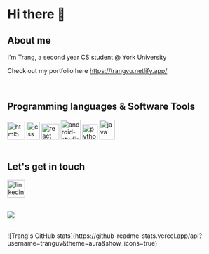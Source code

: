 <h1>Hi there 👋</h1>
<h2>About me</h2>
<p>I'm Trang, a second year CS student @ York University</p>
<p>Check out my portfolio here <a href="https://trangvu.netlify.app/">https://trangvu.netlify.app/</a></p>

<br/>
<h2>Programming languages & Software Tools</h2>
<div display="grid">
  <img src="https://upload.wikimedia.org/wikipedia/commons/thumb/6/61/HTML5_logo_and_wordmark.svg/640px-HTML5_logo_and_wordmark.svg.png" alt="html5" width="40" height="40">
  <img src="https://upload.wikimedia.org/wikipedia/commons/thumb/d/d5/CSS3_logo_and_wordmark.svg/1452px-CSS3_logo_and_wordmark.svg.png" alt="css" width="30" height="40">
  <img src="https://upload.wikimedia.org/wikipedia/commons/thumb/a/a7/React-icon.svg/2300px-React-icon.svg.png" alt="react" width="40" height="36">
  <img src="https://cdn.worldvectorlogo.com/logos/android-studio-1.svg" alt="android-studio" width="45" height="45">
  <img src="https://upload.wikimedia.org/wikipedia/commons/thumb/c/c3/Python-logo-notext.svg/1869px-Python-logo-notext.svg.png" alt="python" width="35" height="35">
  <img src="https://upload.wikimedia.org/wikipedia/en/thumb/3/30/Java_programming_language_logo.svg/800px-Java_programming_language_logo.svg.png" alt="java" width="35" height="45"></div>
<br/>                                                                            
<h2>Let's get in touch</h2> 
<div display="grid'><a href="https://www.linkedin.com/in/trang-vu-a44713210/"><img src="https://upload.wikimedia.org/wikipedia/commons/8/81/LinkedIn_icon.svg" alt="linkedln
 width="40" height="40"></a></div>

<br/>

![](https://komarev.com/ghpvc/?username=tranguv&color=brightgreen)

<br/>
![Trang's GitHub stats](https://github-readme-stats.vercel.app/api?username=tranguv&theme=aura&show_icons=true)

